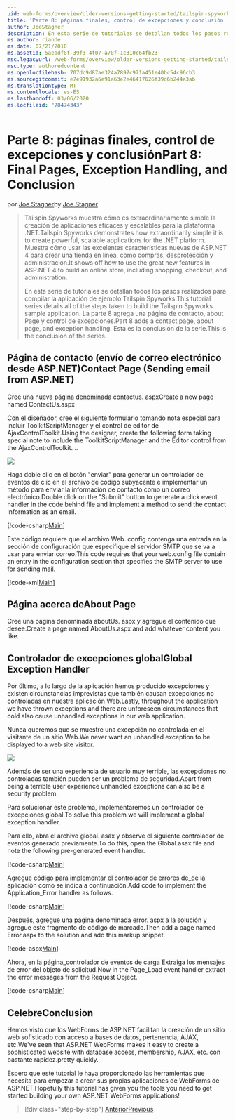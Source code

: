 ```yaml
---
uid: web-forms/overview/older-versions-getting-started/tailspin-spyworks/tailspin-spyworks-part-8
title: 'Parte 8: páginas finales, control de excepciones y conclusión | Microsoft Docs'
author: JoeStagner
description: En esta serie de tutoriales se detallan todos los pasos realizados para compilar la aplicación de ejemplo Tailspin Spyworks. La parte 8 agrega una página de contacto, acerca de la página y la excepción...
ms.author: riande
ms.date: 07/21/2010
ms.assetid: 5aeadf8f-39f3-4f07-a78f-1c310c64fb23
msc.legacyurl: /web-forms/overview/older-versions-getting-started/tailspin-spyworks/tailspin-spyworks-part-8
msc.type: authoredcontent
ms.openlocfilehash: 707dc9d87ae324a7897c971a451e40bc54c96cb3
ms.sourcegitcommit: e7e91932a6e91a63e2e46417626f39d6b244a3ab
ms.translationtype: MT
ms.contentlocale: es-ES
ms.lasthandoff: 03/06/2020
ms.locfileid: "78474343"
---
```

# <a name="part-8-final-pages-exception-handling-and-conclusion"></a><span data-ttu-id="5a9c9-104">Parte 8: páginas finales, control de excepciones y conclusión</span><span class="sxs-lookup"><span data-stu-id="5a9c9-104">Part 8: Final Pages, Exception Handling, and Conclusion</span></span>

<span data-ttu-id="5a9c9-105">por [Joe Stagner](https://github.com/JoeStagner)</span><span class="sxs-lookup"><span data-stu-id="5a9c9-105">by [Joe Stagner](https://github.com/JoeStagner)</span></span>

> <span data-ttu-id="5a9c9-106">Tailspin Spyworks muestra cómo es extraordinariamente simple la creación de aplicaciones eficaces y escalables para la plataforma .NET.</span><span class="sxs-lookup"><span data-stu-id="5a9c9-106">Tailspin Spyworks demonstrates how extraordinarily simple it is to create powerful, scalable applications for the .NET platform.</span></span> <span data-ttu-id="5a9c9-107">Muestra cómo usar las excelentes características nuevas de ASP.NET 4 para crear una tienda en línea, como compras, desprotección y administración.</span><span class="sxs-lookup"><span data-stu-id="5a9c9-107">It shows off how to use the great new features in ASP.NET 4 to build an online store, including shopping, checkout, and administration.</span></span>
> 
> <span data-ttu-id="5a9c9-108">En esta serie de tutoriales se detallan todos los pasos realizados para compilar la aplicación de ejemplo Tailspin Spyworks.</span><span class="sxs-lookup"><span data-stu-id="5a9c9-108">This tutorial series details all of the steps taken to build the Tailspin Spyworks sample application.</span></span> <span data-ttu-id="5a9c9-109">La parte 8 agrega una página de contacto, about Page y control de excepciones.</span><span class="sxs-lookup"><span data-stu-id="5a9c9-109">Part 8 adds a contact page, about page, and exception handling.</span></span> <span data-ttu-id="5a9c9-110">Esta es la conclusión de la serie.</span><span class="sxs-lookup"><span data-stu-id="5a9c9-110">This is the conclusion of the series.</span></span>

## <a id="_Toc260221680"></a><span data-ttu-id="5a9c9-111">Página de contacto (envío de correo electrónico desde ASP.NET)</span><span class="sxs-lookup"><span data-stu-id="5a9c9-111">Contact Page (Sending email from ASP.NET)</span></span>

<span data-ttu-id="5a9c9-112">Cree una nueva página denominada contactus. aspx</span><span class="sxs-lookup"><span data-stu-id="5a9c9-112">Create a new page named ContactUs.aspx</span></span>

<span data-ttu-id="5a9c9-113">Con el diseñador, cree el siguiente formulario tomando nota especial para incluir ToolkitScriptManager y el control de editor de AjaxControlToolkit.</span><span class="sxs-lookup"><span data-stu-id="5a9c9-113">Using the designer, create the following form taking special note to include the ToolkitScriptManager and the Editor control from the AjaxControlToolkit.</span></span> <span data-ttu-id="5a9c9-114">.</span><span class="sxs-lookup"><span data-stu-id="5a9c9-114">.</span></span>

![](tailspin-spyworks-part-8/_static/image1.jpg)

<span data-ttu-id="5a9c9-115">Haga doble clic en el botón "enviar" para generar un controlador de eventos de clic en el archivo de código subyacente e implementar un método para enviar la información de contacto como un correo electrónico.</span><span class="sxs-lookup"><span data-stu-id="5a9c9-115">Double click on the "Submit" button to generate a click event handler in the code behind file and implement a method to send the contact information as an email.</span></span>

[!code-csharp[Main](tailspin-spyworks-part-8/samples/sample1.cs)]

<span data-ttu-id="5a9c9-116">Este código requiere que el archivo Web. config contenga una entrada en la sección de configuración que especifique el servidor SMTP que se va a usar para enviar correo.</span><span class="sxs-lookup"><span data-stu-id="5a9c9-116">This code requires that your web.config file contain an entry in the configuration section that specifies the SMTP server to use for sending mail.</span></span>

[!code-xml[Main](tailspin-spyworks-part-8/samples/sample2.xml)]

## <a id="_Toc260221681"></a><span data-ttu-id="5a9c9-117">Página acerca de</span><span class="sxs-lookup"><span data-stu-id="5a9c9-117">About Page</span></span>

<span data-ttu-id="5a9c9-118">Cree una página denominada aboutUs. aspx y agregue el contenido que desee.</span><span class="sxs-lookup"><span data-stu-id="5a9c9-118">Create a page named AboutUs.aspx and add whatever content you like.</span></span>

## <a id="_Toc260221682"></a><span data-ttu-id="5a9c9-119">Controlador de excepciones global</span><span class="sxs-lookup"><span data-stu-id="5a9c9-119">Global Exception Handler</span></span>

<span data-ttu-id="5a9c9-120">Por último, a lo largo de la aplicación hemos producido excepciones y existen circunstancias imprevistas que también causan excepciones no controladas en nuestra aplicación Web.</span><span class="sxs-lookup"><span data-stu-id="5a9c9-120">Lastly, throughout the application we have thrown exceptions and there are unforeseen circumstances that cold also cause unhandled exceptions in our web application.</span></span>

<span data-ttu-id="5a9c9-121">Nunca queremos que se muestre una excepción no controlada en el visitante de un sitio Web.</span><span class="sxs-lookup"><span data-stu-id="5a9c9-121">We never want an unhandled exception to be displayed to a web site visitor.</span></span>

![](tailspin-spyworks-part-8/_static/image2.jpg)

<span data-ttu-id="5a9c9-122">Además de ser una experiencia de usuario muy terrible, las excepciones no controladas también pueden ser un problema de seguridad.</span><span class="sxs-lookup"><span data-stu-id="5a9c9-122">Apart from being a terrible user experience unhandled exceptions can also be a security problem.</span></span>

<span data-ttu-id="5a9c9-123">Para solucionar este problema, implementaremos un controlador de excepciones global.</span><span class="sxs-lookup"><span data-stu-id="5a9c9-123">To solve this problem we will implement a global exception handler.</span></span>

<span data-ttu-id="5a9c9-124">Para ello, abra el archivo global. asax y observe el siguiente controlador de eventos generado previamente.</span><span class="sxs-lookup"><span data-stu-id="5a9c9-124">To do this, open the Global.asax file and note the following pre-generated event handler.</span></span>

[!code-csharp[Main](tailspin-spyworks-part-8/samples/sample3.cs)]

<span data-ttu-id="5a9c9-125">Agregue código para implementar el controlador de errores de\_de la aplicación como se indica a continuación.</span><span class="sxs-lookup"><span data-stu-id="5a9c9-125">Add code to implement the Application\_Error handler as follows.</span></span>

[!code-csharp[Main](tailspin-spyworks-part-8/samples/sample4.cs)]

<span data-ttu-id="5a9c9-126">Después, agregue una página denominada error. aspx a la solución y agregue este fragmento de código de marcado.</span><span class="sxs-lookup"><span data-stu-id="5a9c9-126">Then add a page named Error.aspx to the solution and add this markup snippet.</span></span>

[!code-aspx[Main](tailspin-spyworks-part-8/samples/sample5.aspx)]

<span data-ttu-id="5a9c9-127">Ahora, en la página\_controlador de eventos de carga Extraiga los mensajes de error del objeto de solicitud.</span><span class="sxs-lookup"><span data-stu-id="5a9c9-127">Now in the Page\_Load event handler extract the error messages from the Request Object.</span></span>

[!code-csharp[Main](tailspin-spyworks-part-8/samples/sample6.cs)]

## <a id="_Toc260221683"></a><span data-ttu-id="5a9c9-128">Celebre</span><span class="sxs-lookup"><span data-stu-id="5a9c9-128">Conclusion</span></span>

<span data-ttu-id="5a9c9-129">Hemos visto que los WebForms de ASP.NET facilitan la creación de un sitio web sofisticado con acceso a bases de datos, pertenencia, AJAX, etc.</span><span class="sxs-lookup"><span data-stu-id="5a9c9-129">We've seen that ASP.NET WebForms makes it easy to create a sophisticated website with database access, membership, AJAX, etc.</span></span> <span data-ttu-id="5a9c9-130">con bastante rapidez.</span><span class="sxs-lookup"><span data-stu-id="5a9c9-130">pretty quickly.</span></span>

<span data-ttu-id="5a9c9-131">Espero que este tutorial le haya proporcionado las herramientas que necesita para empezar a crear sus propias aplicaciones de WebForms de ASP.NET.</span><span class="sxs-lookup"><span data-stu-id="5a9c9-131">Hopefully this tutorial has given you the tools you need to get started building your own ASP.NET WebForms applications!</span></span>

> [!div class="step-by-step"]
> [<span data-ttu-id="5a9c9-132">Anterior</span><span class="sxs-lookup"><span data-stu-id="5a9c9-132">Previous</span></span>](tailspin-spyworks-part-7.md)
